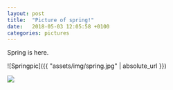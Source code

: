 ```yaml
---
layout: post
title:  "Picture of spring!"
date:   2018-05-03 12:05:58 +0100
categories: pictures
---
```


Spring is here.

![Springpic]({{ "assets/img/spring.jpg" | absolute_url }})

<img name="springimg" src="assets/Pics/spring.jpg"/>

